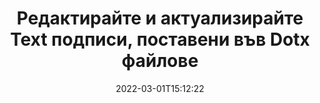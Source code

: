 ---
############################# Static ############################
layout: "auto-gen-signature"
date: 2022-03-01T15:12:22
draft: false
operation: Update
signaturetype: Text
fileformat: Dotx
productName: Java
lang: bg
productCode: java
otherformats: pdf doc docx docm dot dotm dotx odt ott rtf xls xlsx xlsm xlsb csv ods ots xltx xltm ppt pptx pps ppsx odp otp potx potm pptm ppsm
breadcrumb: Put Text signature on Dotx for Java

############################# Head ############################
head_title: "Актуализирайте Text подписи, поставени във Dotx файлове с Java"
head_description: "Използвайте прост и лесен за разбиране код на Java за актуализиране на подписи на Text в подписани документи Dotx."

############################# Header ############################
title: "Редактирайте и актуализирайте Text подписи, поставени във Dotx файлове"
description: "API за Java предоставя функционалност за актуализиране на подписи на Text в документи на Dotx. Актуализирайте електронните подписи във вашите Dotx документи с няколко реда Java код бързо и лесно."
bg_image: "https://cms.admin.containerize.com/templates/aspose/App_Themes/V3/images/bg/header1.png"
bg_overlay: false
button:
    enable: true

############################# SubMenu ############################
submenu:
    enable: true

    left:
        img_alt: "GroupDocs.Signature for Java"
        image: "https://cms.admin.containerize.com/templates/groupdocs/images/product-logos/90x90-noborder/groupdocs-signature-java.png"
        product: "GroupDocs.Signature"
        platform: "Java"



############################# About ############################
about:
    enable: true
    title: "Научете за функциите на API на GroupDocs.Signature for Java"
    content: |
        [GroupDocs.Signature for Java](https://products.groupdocs.com/signature/java/) API функционалността съдържа богат избор от средства за обработка във формати на документи по заявка чрез използване на електронни подписи. Поддържат се широк спектър от електронни подписи като текстове, изображения, цифрови сертификати, баркодове, QR-кодове, печати или метаданни. Клиентите могат да добавят, премахват, редактират, валидират или търсят цифрови подписи в PDF файлове, документи на MS Word, работни книги на MS Excel, презентации на MS PowerPoint, файлове на Adobe Photoshop и различни формати на изображения. Налични са множество полезни функции и настройки.
    

############################# Steps ############################
steps:
    enable: true
    title_left: "Как да промените Text подписи във вашия Dotx документ"
    content_left: |
        [GroupDocs.Signature for Java](https://products.groupdocs.com/signature/java/) включва полезни функции като актуализиране на Text подписи, поставени в Dotx документи. Това прави възможно промяната на функциите на подписите без допълнителен код.
        
        * Като начало създайте обект Signature, предаващ като път на параметър на конструктор към документ, който трябва да бъде актуализиран.
        * След това създайте подходящ конкретен обект на подпис и настройте неговия идентификатор и свойства, които трябва да бъдат променени.
        * И накрая, извикайте метода за актуализиране на Signature, предавайки определен обект на подпис.
        * Процес на актуализиране на резултатите до ваше известие.

    title_right: "Системни изисквания"
    content_right: |
        GroupDocs.Signature for Java се поддържат от всички основни платформи и операционни системи. Преди да изпълните кода по-долу, моля, уверете се, че имате следните предпоставки, инсталирани на вашата система.

        * Операционни системи: Microsoft Windows, Linux, MacOS
        * Среди за разработка: NetBeans, Intellij IDEA, Eclipse, etc.
        * Java runtime: J2SE 6.0 and above
        * Изтеглете най-новата версия на GroupDocs.Signature for Java от [Maven](https://repository.groupdocs.com/webapp/#/artifacts/browse/tree/General/repo/com/groupdocs/groupdocs-signature)
         
    code: |
        ```java    
                
        // Set up input Dotx file
        String filePath = "input.dotx";
        // Set up output file
        String outputFilePath = "output.dotx";

        // Instantiate Signature for input file
        Signature signature = new Signature(filePath);

        // Id of signature which is supposed to be updated
        // such Id might be got as a result of search operation
        String id = "eff64a14-dad9-47b0-88e5-2ee4e3604e71";

        // provide signature features to update
        // set up particular signature id
        TextSignature signatureToUpdate = new TextSignature(id);

        // specify signature width
        signatureToUpdate.setWidth(130);
        // specify signature height
        signatureToUpdate.setHeight(20);
        // set left position
        signatureToUpdate.setLeft(40);
        // set top position
        signatureToUpdate.setTop(50);
        // set up new text
        signatureToUpdate.setText("Mr. John Smith");

        // update signature
        Boolean updateResult = signature.update(outputFilePath, signatureToUpdate);

        // process updation result
        if (updateResult)
        {
                System.out.println("Signature was updated successfully!");
        }
        ```

############################# Demos ############################
demos:
    enable: true
    title: "Актуализиране на подписите Text на страниците на документа - Демо на живо"
    content: |
       Редактирайте различни електронни подписи на документа Dotx точно сега, като посетите уебсайта [GroupDocs.Signature App](https://products.groupdocs.app/signature/family).          

############################# More Formats ############################
more_formats:
    enable: true
    title: "Актуализирайте различни Text подписи чрез Java"
    content: |
        "Редактиране на цифрови подписи, които се поставят в различни формати на документи. Актуализирайте данните за подписи без допълнителен код."
    format: 
       
       
back_to_top:
    enable: true
---